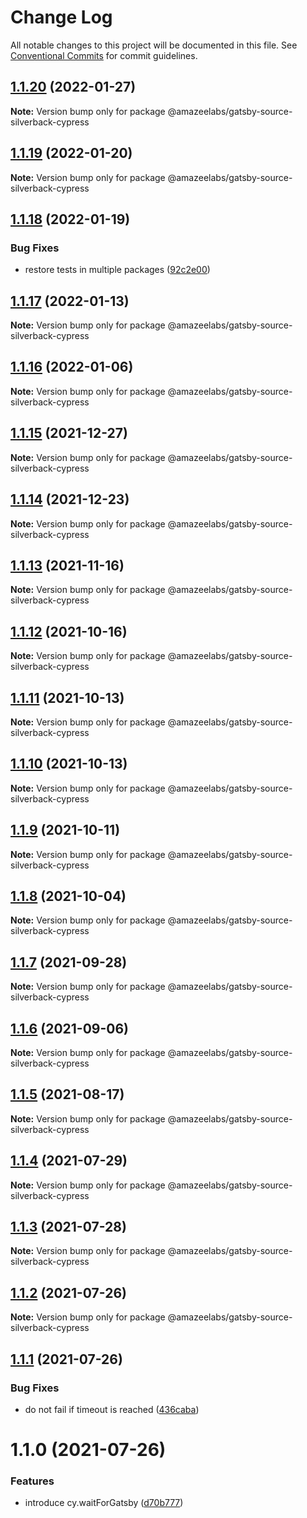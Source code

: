 # Change Log

All notable changes to this project will be documented in this file.
See [Conventional Commits](https://conventionalcommits.org) for commit guidelines.

## [1.1.20](https://github.com/AmazeeLabs/silverback-mono/compare/@amazeelabs/gatsby-source-silverback-cypress@1.1.19...@amazeelabs/gatsby-source-silverback-cypress@1.1.20) (2022-01-27)

**Note:** Version bump only for package @amazeelabs/gatsby-source-silverback-cypress





## [1.1.19](https://github.com/AmazeeLabs/silverback-mono/compare/@amazeelabs/gatsby-source-silverback-cypress@1.1.18...@amazeelabs/gatsby-source-silverback-cypress@1.1.19) (2022-01-20)

**Note:** Version bump only for package @amazeelabs/gatsby-source-silverback-cypress





## [1.1.18](https://github.com/AmazeeLabs/silverback-mono/compare/@amazeelabs/gatsby-source-silverback-cypress@1.1.17...@amazeelabs/gatsby-source-silverback-cypress@1.1.18) (2022-01-19)


### Bug Fixes

* restore tests in multiple packages ([92c2e00](https://github.com/AmazeeLabs/silverback-mono/commit/92c2e003e162d991e5cc7fee511e75c7339f0049))





## [1.1.17](https://github.com/AmazeeLabs/silverback-mono/compare/@amazeelabs/gatsby-source-silverback-cypress@1.1.16...@amazeelabs/gatsby-source-silverback-cypress@1.1.17) (2022-01-13)

**Note:** Version bump only for package @amazeelabs/gatsby-source-silverback-cypress





## [1.1.16](https://github.com/AmazeeLabs/silverback-mono/compare/@amazeelabs/gatsby-source-silverback-cypress@1.1.15...@amazeelabs/gatsby-source-silverback-cypress@1.1.16) (2022-01-06)

**Note:** Version bump only for package @amazeelabs/gatsby-source-silverback-cypress





## [1.1.15](https://github.com/AmazeeLabs/silverback-mono/compare/@amazeelabs/gatsby-source-silverback-cypress@1.1.14...@amazeelabs/gatsby-source-silverback-cypress@1.1.15) (2021-12-27)

**Note:** Version bump only for package @amazeelabs/gatsby-source-silverback-cypress





## [1.1.14](https://github.com/AmazeeLabs/silverback-mono/compare/@amazeelabs/gatsby-source-silverback-cypress@1.1.13...@amazeelabs/gatsby-source-silverback-cypress@1.1.14) (2021-12-23)

**Note:** Version bump only for package @amazeelabs/gatsby-source-silverback-cypress





## [1.1.13](https://github.com/AmazeeLabs/silverback-mono/compare/@amazeelabs/gatsby-source-silverback-cypress@1.1.12...@amazeelabs/gatsby-source-silverback-cypress@1.1.13) (2021-11-16)

**Note:** Version bump only for package @amazeelabs/gatsby-source-silverback-cypress





## [1.1.12](https://github.com/AmazeeLabs/silverback-mono/compare/@amazeelabs/gatsby-source-silverback-cypress@1.1.11...@amazeelabs/gatsby-source-silverback-cypress@1.1.12) (2021-10-16)

**Note:** Version bump only for package @amazeelabs/gatsby-source-silverback-cypress





## [1.1.11](https://github.com/AmazeeLabs/silverback-mono/compare/@amazeelabs/gatsby-source-silverback-cypress@1.1.10...@amazeelabs/gatsby-source-silverback-cypress@1.1.11) (2021-10-13)

**Note:** Version bump only for package @amazeelabs/gatsby-source-silverback-cypress





## [1.1.10](https://github.com/AmazeeLabs/silverback-mono/compare/@amazeelabs/gatsby-source-silverback-cypress@1.1.9...@amazeelabs/gatsby-source-silverback-cypress@1.1.10) (2021-10-13)

**Note:** Version bump only for package @amazeelabs/gatsby-source-silverback-cypress





## [1.1.9](https://github.com/AmazeeLabs/silverback-mono/compare/@amazeelabs/gatsby-source-silverback-cypress@1.1.8...@amazeelabs/gatsby-source-silverback-cypress@1.1.9) (2021-10-11)

**Note:** Version bump only for package @amazeelabs/gatsby-source-silverback-cypress





## [1.1.8](https://github.com/AmazeeLabs/silverback-mono/compare/@amazeelabs/gatsby-source-silverback-cypress@1.1.7...@amazeelabs/gatsby-source-silverback-cypress@1.1.8) (2021-10-04)

**Note:** Version bump only for package @amazeelabs/gatsby-source-silverback-cypress





## [1.1.7](https://github.com/AmazeeLabs/silverback-mono/compare/@amazeelabs/gatsby-source-silverback-cypress@1.1.6...@amazeelabs/gatsby-source-silverback-cypress@1.1.7) (2021-09-28)

**Note:** Version bump only for package @amazeelabs/gatsby-source-silverback-cypress





## [1.1.6](https://github.com/AmazeeLabs/silverback-mono/compare/@amazeelabs/gatsby-source-silverback-cypress@1.1.5...@amazeelabs/gatsby-source-silverback-cypress@1.1.6) (2021-09-06)

**Note:** Version bump only for package @amazeelabs/gatsby-source-silverback-cypress





## [1.1.5](https://github.com/AmazeeLabs/silverback-mono/compare/@amazeelabs/gatsby-source-silverback-cypress@1.1.4...@amazeelabs/gatsby-source-silverback-cypress@1.1.5) (2021-08-17)

**Note:** Version bump only for package @amazeelabs/gatsby-source-silverback-cypress





## [1.1.4](https://github.com/AmazeeLabs/silverback-mono/compare/@amazeelabs/gatsby-source-silverback-cypress@1.1.3...@amazeelabs/gatsby-source-silverback-cypress@1.1.4) (2021-07-29)

**Note:** Version bump only for package @amazeelabs/gatsby-source-silverback-cypress





## [1.1.3](https://github.com/AmazeeLabs/silverback-mono/compare/@amazeelabs/gatsby-source-silverback-cypress@1.1.2...@amazeelabs/gatsby-source-silverback-cypress@1.1.3) (2021-07-28)

**Note:** Version bump only for package @amazeelabs/gatsby-source-silverback-cypress





## [1.1.2](https://github.com/AmazeeLabs/silverback-mono/compare/@amazeelabs/gatsby-source-silverback-cypress@1.1.1...@amazeelabs/gatsby-source-silverback-cypress@1.1.2) (2021-07-26)

**Note:** Version bump only for package @amazeelabs/gatsby-source-silverback-cypress





## [1.1.1](https://github.com/AmazeeLabs/silverback-mono/compare/@amazeelabs/gatsby-source-silverback-cypress@1.1.0...@amazeelabs/gatsby-source-silverback-cypress@1.1.1) (2021-07-26)


### Bug Fixes

* do not fail if timeout is reached ([436caba](https://github.com/AmazeeLabs/silverback-mono/commit/436caba8f3ce7811bc602d8c0fd25b7303784413))





# 1.1.0 (2021-07-26)


### Features

* introduce cy.waitForGatsby ([d70b777](https://github.com/AmazeeLabs/silverback-mono/commit/d70b7772409fcd783d1c3601caca81c78490aa3d))
